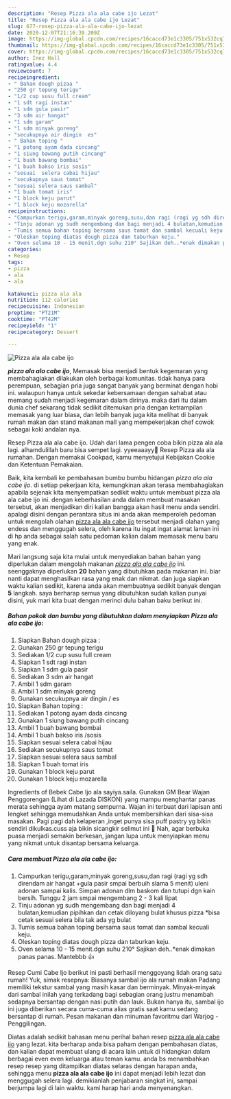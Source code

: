 ```yaml
---
description: "Resep Pizza ala ala cabe ijo Lezat"
title: "Resep Pizza ala ala cabe ijo Lezat"
slug: 677-resep-pizza-ala-ala-cabe-ijo-lezat
date: 2020-12-07T21:16:39.209Z
image: https://img-global.cpcdn.com/recipes/16caccd73e1c3305/751x532cq70/pizza-ala-ala-cabe-ijo-foto-resep-utama.jpg
thumbnail: https://img-global.cpcdn.com/recipes/16caccd73e1c3305/751x532cq70/pizza-ala-ala-cabe-ijo-foto-resep-utama.jpg
cover: https://img-global.cpcdn.com/recipes/16caccd73e1c3305/751x532cq70/pizza-ala-ala-cabe-ijo-foto-resep-utama.jpg
author: Inez Hall
ratingvalue: 4.4
reviewcount: 7
recipeingredient:
- " Bahan dough pizaa "
- "250 gr tepung terigu"
- "1/2 cup susu full cream"
- "1 sdt ragi instan"
- "1 sdm gula pasir"
- "3 sdm air hangat"
- "1 sdm garam"
- "1 sdm minyak goreng"
- "secukupnya air dingin  es"
- " Bahan toping "
- "1 potong ayam dada cincang"
- "1 siung bawang putih cincang"
- "1 buah bawang bombai"
- "1 buah bakso iris sosis"
- "sesuai  selera cabai hijau"
- "secukupnya saus tomat"
- "sesuai selera saus sambal"
- "1 buah tomat iris"
- "1 block keju parut"
- "1 block keju mozarella"
recipeinstructions:
- "Campurkan terigu,garam,minyak goreng,susu,dan ragi (ragi yg sdh direndam air hangat +gula pasir smpai berbuih slama 5 menit) uleni adonan sampai kalis. Simpan adonan dlm baskom dan tutupi dgn kain bersih. Tunggu 2 jam smpai mengembang 2 - 3 kali lipat"
- "Tinju adonan yg sudh mengembang dan bagi menjadi 4 bulatan,kemudian pipihkan dan cetak diloyang bulat khusus pizza *bisa cetak sesuai selera bila tak ada yg bulat"
- "Tumis semua bahan toping bersama saus tomat dan sambal kecuali keju."
- "Oleskan toping diatas dough pizza dan taburkan keju."
- "Oven selama 10 - 15 menit.dgn suhu 210° Sajikan deh..*enak dimakan panas panas. Mantebbb 👍"
categories:
- Resep
tags:
- pizza
- ala
- ala

katakunci: pizza ala ala 
nutrition: 112 calories
recipecuisine: Indonesian
preptime: "PT21M"
cooktime: "PT42M"
recipeyield: "1"
recipecategory: Dessert

---
```



![Pizza ala ala cabe ijo](https://img-global.cpcdn.com/recipes/16caccd73e1c3305/751x532cq70/pizza-ala-ala-cabe-ijo-foto-resep-utama.jpg)

<b><i>pizza ala ala cabe ijo</i></b>, Memasak bisa menjadi bentuk kegemaran yang membahagiakan dilakukan oleh berbagai komunitas. tidak hanya para perempuan, sebagian pria juga sangat banyak yang berminat dengan hobi ini. walaupun hanya untuk sekedar kebersamaan dengan sahabat atau memang sudah menjadi kegemaran dalam dirinya. maka dari itu dalam dunia chef sekarang tidak sedikit ditemukan pria dengan ketrampilan memasak yang luar biasa, dan lebih banyak juga kita melihat di banyak rumah makan dan stand makanan mall yang mempekerjakan chef cowok sebagai koki andalan nya.

Resep Pizza ala ala cabe ijo. Udah dari lama pengen coba bikin pizza ala ala lagi. alhamdulillah baru bisa sempet lagi. yyeeaaayy🌹 Resep Pizza ala ala rumahan. Dengan memakai Cookpad, kamu menyetujui Kebijakan Cookie dan Ketentuan Pemakaian.

Baik, kita kembali ke pembahasan bumbu bumbu hidangan <i>pizza ala ala cabe ijo</i>. di setiap pekerjaan kita, kemungkinan akan terasa membahagiakan apabila sejenak kita menyempatkan sedikit waktu untuk membuat pizza ala ala cabe ijo ini. dengan keberhasilan anda dalam membuat masakan tersebut, akan menjadikan diri kalian bangga akan hasil menu anda sendiri. apalagi disini dengan perantara situs ini anda akan memperoleh pedoman untuk mengolah olahan <u>pizza ala ala cabe ijo</u> tersebut menjadi olahan yang endess dan menggugah selera, oleh karena itu ingat ingat alamat laman ini di hp anda sebagai salah satu pedoman kalian dalam memasak menu baru yang enak.


Mari langsung saja kita mulai untuk menyediakan bahan bahan yang diperlukan dalam mengolah makanan <u><i>pizza ala ala cabe ijo</i></u> ini. seenggaknya diperlukan <b>20</b> bahan yang dibutuhkan pada makanan ini. biar nanti dapat menghasilkan rasa yang enak dan nikmat. dan juga siapkan waktu kalian sedikit, karena anda akan membuatnya sedikit banyak dengan <b>5</b> langkah. saya berharap semua yang dibutuhkan sudah kalian punyai disini, yuk mari kita buat dengan merinci dulu bahan baku berikut ini.

<!--inarticleads1-->

##### Bahan pokok dan bumbu yang dibutuhkan dalam menyiapkan Pizza ala ala cabe ijo:

1. Siapkan  Bahan dough pizaa :
1. Gunakan 250 gr tepung terigu
1. Sediakan 1/2 cup susu full cream
1. Siapkan 1 sdt ragi instan
1. Siapkan 1 sdm gula pasir
1. Sediakan 3 sdm air hangat
1. Ambil 1 sdm garam
1. Ambil 1 sdm minyak goreng
1. Gunakan secukupnya air dingin / es
1. Siapkan  Bahan toping :
1. Sediakan 1 potong ayam dada cincang
1. Gunakan 1 siung bawang putih cincang
1. Ambil 1 buah bawang bombai
1. Ambil 1 buah bakso iris /sosis
1. Siapkan sesuai  selera cabai hijau
1. Sediakan secukupnya saus tomat
1. Siapkan sesuai selera saus sambal
1. Siapkan 1 buah tomat iris
1. Gunakan 1 block keju parut
1. Gunakan 1 block keju mozarella


Ingredients of Bebek Cabe Ijo ala sayiya.saila. Gunakan GM Bear Wajan Penggorengan (Lihat di Lazada DISKON) yang mampu menghantar panas merata sehingga ayam matang sempurna. Wajan ini terbuat dari lapisan anti lengket sehingga memudahkan Anda untuk membersihkan dari sisa-sisa masakan. Pagi pagi dah kelaperan ,inget punya sisa puff pastry yg bikin sendiri dikulkas.cuss aja bikin sicangkir selimut ini 🌹 Nah, agar berbuka puasa menjadi semakin berkesan, jangan lupa untuk menyiapkan menu yang nikmat untuk disantap bersama keluarga. 

<!--inarticleads2-->

##### Cara membuat Pizza ala ala cabe ijo:

1. Campurkan terigu,garam,minyak goreng,susu,dan ragi (ragi yg sdh direndam air hangat +gula pasir smpai berbuih slama 5 menit) uleni adonan sampai kalis. Simpan adonan dlm baskom dan tutupi dgn kain bersih. Tunggu 2 jam smpai mengembang 2 - 3 kali lipat
1. Tinju adonan yg sudh mengembang dan bagi menjadi 4 bulatan,kemudian pipihkan dan cetak diloyang bulat khusus pizza *bisa cetak sesuai selera bila tak ada yg bulat
1. Tumis semua bahan toping bersama saus tomat dan sambal kecuali keju.
1. Oleskan toping diatas dough pizza dan taburkan keju.
1. Oven selama 10 - 15 menit.dgn suhu 210° Sajikan deh..*enak dimakan panas panas. Mantebbb 👍


Resep Cumi Cabe Ijo berikut ini pasti berhasil menggoyang lidah orang satu rumah! Yuk, simak resepnya: Biasanya sambal ijo ala rumah makan Padang memiliki tekstur sambal yang masih kasar dan berminyak. Minyak-minyak dari sambal inilah yang terkadang bagi sebagian orang justru menambah sedapnya bersantap dengan nasi putih dan lauk. Bukan hanya itu, sambal ijo ini juga diberikan secara cuma-cuma alias gratis saat kamu sedang bersantap di rumah. Pesan makanan dan minuman favoritmu dari Warjog - Penggilingan. 

Diatas adalah sedikit bahasan menu perihal bahan resep <u>pizza ala ala cabe ijo</u> yang lezat. kita berharap anda bisa paham dengan pembahasan diatas, dan kalian dapat membuat ulang di acara lain untuk di hidangkan dalam berbagai even even keluarga atau teman kamu. anda bs menambahkan resep resep yang ditampilkan diatas selaras dengan harapan anda, sehingga menu <b>pizza ala ala cabe ijo</b> ini dapat menjadi lebih lezat dan menggugah selera lagi. demikianlah penjabaran singkat ini, sampai berjumpa lagi di lain waktu. kami harap hari anda menyenangkan.
